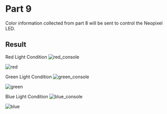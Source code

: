 # Part 9
Color information collected from part 8 will be sent to control the Neopixel LED.

## Result
Red Light Condition
![red_console](https://user-images.githubusercontent.com/114015725/202818224-216b36af-8e76-4565-8dad-e87562f3ef8d.png)

![red](https://user-images.githubusercontent.com/114015725/202818208-e7d8c5cf-f54c-41c2-8e6a-1d131852d0cf.jpg)



Green Light Condition
![green_console](https://user-images.githubusercontent.com/114015725/202818235-b2ba7861-34e9-46b8-bc0b-e70e0f82d168.png)

![green](https://user-images.githubusercontent.com/114015725/202818228-9cc1df46-080c-4574-bc33-f50651bbbf5d.jpg)



Blue Light Condition
![blue_console](https://user-images.githubusercontent.com/114015725/202818249-352148c2-2932-4df9-86cc-bf7b6f527ba0.png)

![blue](https://user-images.githubusercontent.com/114015725/202818242-d9959342-b238-459f-8ed9-236cb4d18377.jpg)



